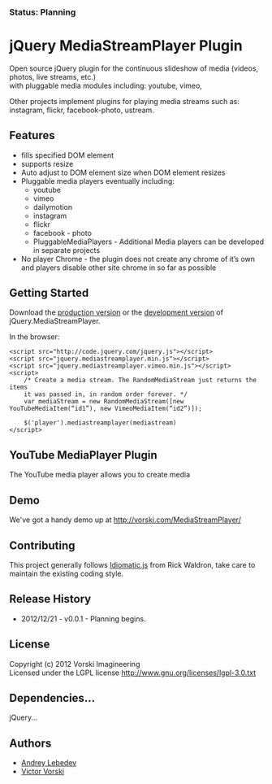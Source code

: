 ### Status: Planning
# jQuery MediaStreamPlayer Plugin

Open source jQuery plugin for the continuous slideshow of media (videos, photos, live streams, etc.)  
with pluggable media modules including: youtube, vimeo, 

Other projects implement plugins for playing media streams such as:
instagram, flickr, facebook-photo, ustream.

## Features
* fills specified DOM element
* supports resize
* Auto adjust to DOM element size when DOM element resizes
* Pluggable media players eventually including:
	* youtube
	* vimeo
	* dailymotion
	* instagram
	* flickr
	* facebook - photo
	* PluggableMediaPlayers - Additional Media players can be developed in separate projects 
* No player Chrome - the plugin does not create any chrome of it’s own and players disable other site chrome in so far as possible

## Getting Started

Download the [production version][min] or the [development version][max] of jQuery.MediaStreamPlayer.

[min]: https://raw.github.com/VorskiImagineering/jQuery-MediaStreamPlayer-Plugin/master/dist/jquery.mediastreamplayer.min.js
[max]: https://raw.github.com/VorskiImagineering/jQuery-MediaStreamPlayer-Plugin/master/dist/jquery.mediastreamplayer.js

In the browser:

```
<script src="http://code.jquery.com/jquery.js"></script>
<script src="jquery.mediastreamplayer.min.js"></script>
<script src="jquery.mediastreamplayer.vimeo.min.js"></script>
<script>
	/* Create a media stream. The RandomMediaStream just returns the items
	it was passed in, in random order forever. */
	var mediaStream = new RandomMediaStream([new YouTubeMediaItem(“id1”), new VimeoMediaItem(“id2”)]);

    $('player').mediastreamplayer(mediastream)
</script>
```
## YouTube MediaPlayer Plugin
The YouTube media player allows you to create media 


## Demo
We've got a handy demo up at http://vorski.com/MediaStreamPlayer/


## Contributing
This project generally follows [Idiomatic.js](https://github.com/rwldrn/idiomatic.js) from Rick Waldron, take care to maintain the existing coding style. 

## Release History

* 2012/12/21 - v0.0.1 - Planning begins.

## License
Copyright (c) 2012 Vorski Imagineering  
Licensed under the LGPL license http://www.gnu.org/licenses/lgpl-3.0.txt

## Dependencies...

jQuery... 


## Authors

* [Andrey Lebedev](http://github.com/alebedev80)
* [Victor Vorski](http://github.com/vvorski)
